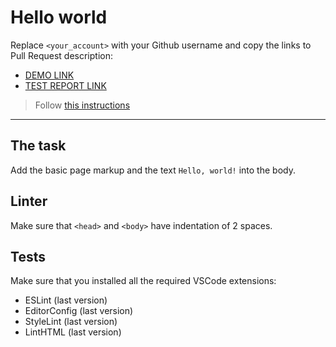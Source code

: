 # Hello world

Replace `<your_account>` with your Github username and copy the links to Pull Request description:
- [DEMO LINK](https://vovchuk-nazar.github.io/layout_hello-world/)
- [TEST REPORT LINK](https://vovchuk-nazar.github.io/layout_hello-world/report/html_report/)

> Follow [this instructions](https://mate-academy.github.io/layout_task-guideline/#how-to-solve-the-layout-tasks-on-github)
___

## The task

Add the basic page markup and the text `Hello, world!` into the body.

## Linter

Make sure that `<head>` and `<body>` have indentation of 2 spaces.

## Tests

Make sure that you installed all the required VSCode extensions:

- ESLint (last version)
- EditorConfig (last version)
- StyleLint (last version)
- LintHTML (last version)
